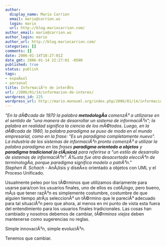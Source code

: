 ```yaml
---
author:
  display_name: Mario Carrion
  email: mario@carrion.ws
  login: mario
  url: http://blog.mariocarrion.com/
author_email: mario@carrion.ws
author_login: mario
author_url: http://blog.mariocarrion.com/
categories: []
comments: []
date: 2006-01-14T18:27:01Z
date_gmt: 2006-01-14 22:27:01 -0500
published: true
status: publish
tags:
- espaÃ±ol
- personal
title: InformaciÃ³n de interÃ©s
url: /2006/01/14/informacion-de-interes/
wordpress_id: 225
wordpress_url: http://mario.monouml.org/index.php/2006/01/14/informacion-de-interes/
---
```


<p><em>"En la dÃ©cada de 1970 la palabra <strong>metodologÃ­a</strong> comenzÃ³ a utilizarse en el sentido de "una manera de desarrollar un sistema de informaciÃ³n"; la palabra en realidad significa la ciencia de los mÃ©todos. Luego, en la dÃ©cada de 1980, la palabra </em><em>paradigma se puso de moda en el mundo empresarial, como en la frase: "Es un paradigma completamente nuevo". La industria de los sistemas de informaciÃ³n pronto comenzÃ³ a utilizar la palabra paradigma en las frases <strong>paradigma orientado a objetos</strong> y <strong>paradigma tradicional (o clÃ¡sico)</strong> para referirse a "un estilo de desarrollo de sistemas de informaciÃ³n". Ã‰sta fue otra desacertada elecciÃ³n de terminologÃ­a, porque paradigma significa modelo o patrÃ³n."</em><em><br />
Stephen R. Schach</em> - AnÃ¡lisis y diseÃ±o orientado a objetos con UML y el Proceso Unificado.</p>
<p>Usualmente peleo por los tÃ©rminos que utilizamos diariamente para usarse para/con los usuarios finales, uno de ellos es <em>catÃ¡logo</em>, pero bueno, mÃ¡s que tener razÃ³n es simplemente costumbre, costumbre de que alguien tiempo atrÃ¡s seleccionÃ³ un tÃ©rmino que le pareciÃ³ adecuado para tal situaciÃ³n pero que ahora, al menos en mi punto de vista esta fuera del entendimiento para los usuarios finales tradicionales. Las cosas han cambiado y nosotros debemos de cambiar, <em>tÃ©rminos viejos</em> deben mantenerse como sugerencias no reglas.</p>
<p>Simple innovaciÃ³n, simple evoluciÃ³n.</p>
<p>Tenemos que cambiar.</p>
